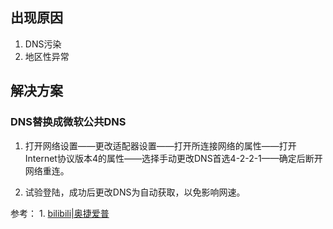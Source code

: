 ## 出现原因

1. DNS污染
2. 地区性异常

## 解决方案

### DNS替换成微软公共DNS

1. 打开网络设置——更改适配器设置——打开所连接网络的属性——打开Internet协议版本4的属性——选择手动更改DNS首选4-2-2-1——确定后断开网络重连。

2. 试验登陆，成功后更改DNS为自动获取，以免影响网速。

参考： 1.  [bilibili|奥捷爱普](https://www.bilibili.com/read/cv9623791/) 